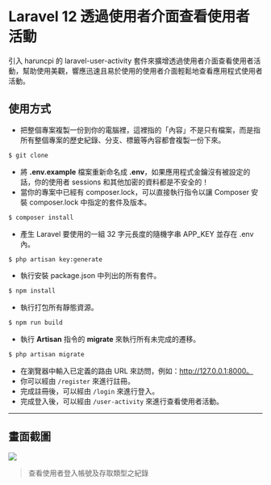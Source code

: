 # Laravel 12 透過使用者介面查看使用者活動

引入 haruncpi 的 laravel-user-activity 套件來擴增透過使用者介面查看使用者活動，幫助使用美觀，響應迅速且易於使用的使用者介面輕鬆地查看應用程式使用者活動。

## 使用方式
- 把整個專案複製一份到你的電腦裡，這裡指的「內容」不是只有檔案，而是指所有整個專案的歷史紀錄、分支、標籤等內容都會複製一份下來。
```sh
$ git clone
```
- 將 __.env.example__ 檔案重新命名成 __.env__，如果應用程式金鑰沒有被設定的話，你的使用者 sessions 和其他加密的資料都是不安全的！
- 當你的專案中已經有 composer.lock，可以直接執行指令以讓 Composer 安裝 composer.lock 中指定的套件及版本。
```sh
$ composer install
```
- 產生 Laravel 要使用的一組 32 字元長度的隨機字串 APP_KEY 並存在 .env 內。
```sh
$ php artisan key:generate
```
- 執行安裝 package.json 中列出的所有套件。
```sh
$ npm install
```
- 執行打包所有靜態資源。
```sh
$ npm run build
```
- 執行 __Artisan__ 指令的 __migrate__ 來執行所有未完成的遷移。
```sh
$ php artisan migrate
```
- 在瀏覽器中輸入已定義的路由 URL 來訪問，例如：http://127.0.0.1:8000。
- 你可以經由 `/register` 來進行註冊。
- 完成註冊後，可以經由 `/login` 來進行登入。
- 完成登入後，可以經由 `/user-activity` 來進行查看使用者活動。

----

## 畫面截圖
![](https://i.imgur.com/DEdCudZ.png)
> 查看使用者登入帳號及存取類型之紀錄
